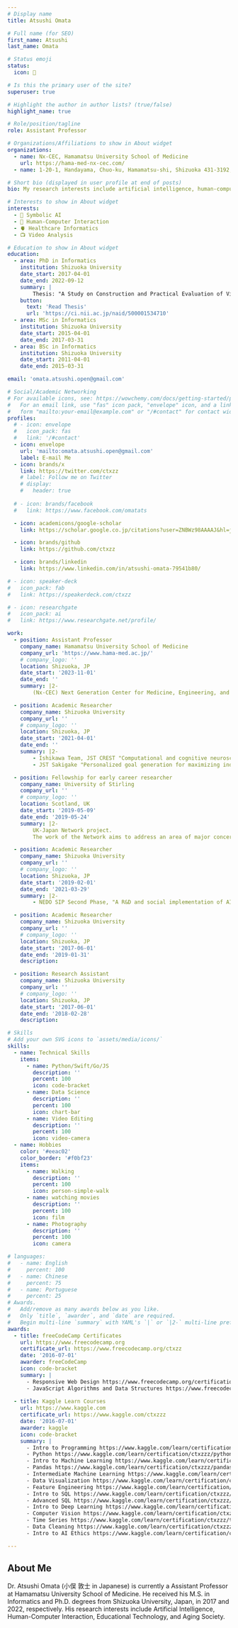 ```yaml
---
# Display name
title: Atsushi Omata

# Full name (for SEO)
first_name: Atsushi
last_name: Omata

# Status emoji
status:
  icon: 🐰

# Is this the primary user of the site?
superuser: true

# Highlight the author in author lists? (true/false)
highlight_name: true

# Role/position/tagline
role: Assistant Professor

# Organizations/Affiliations to show in About widget
organizations:
  - name: Nx-CEC, Hamamatsu University School of Medicine
    url: https://hama-med-nx-cec.com/
  - name: 1-20-1, Handayama, Chuo-ku, Hamamatsu-shi, Shizuoka 431-3192, Japan

# Short bio (displayed in user profile at end of posts)
bio: My research interests include artificial intelligence, human-computer interaction, educational technology and aging society.

# Interests to show in About widget
interests:
  - 🧠 Symbolic AI
  - 👥 Human-Computer Interaction
  - 🫀 Healthcare Informatics
  - 📺 Video Analysis

# Education to show in About widget
education:
  - area: PhD in Informatics
    institution: Shizuoka University  
    date_start: 2017-04-01
    date_end: 2022-09-12
    summary: |
        Thesis: "A Study on Construction and Practical Evaluation of Video Coaching Environment to Support Acquisition of Care Interaction Skills"
    button:
      text: 'Read Thesis'
      url: 'https://ci.nii.ac.jp/naid/500001534710'
  - area: MSc in Informatics
    institution: Shizuoka University
    date_start: 2015-04-01
    date_end: 2017-03-31
  - area: BSc in Informatics
    institution: Shizuoka University
    date_start: 2011-04-01
    date_end: 2015-03-31

email: 'omata.atsushi.open@gmail.com'

# Social/Academic Networking
# For available icons, see: https://wowchemy.com/docs/getting-started/page-builder/#icons
#   For an email link, use "fas" icon pack, "envelope" icon, and a link in the
#   form "mailto:your-email@example.com" or "/#contact" for contact widget.
profiles:
  # - icon: envelope
  #   icon_pack: fas
  #   link: '/#contact'
  - icon: envelope
    url: 'mailto:omata.atsushi.open@gmail.com'
    label: E-mail Me
  - icon: brands/x
    link: https://twitter.com/ctxzz
    # label: Follow me on Twitter
    # display:
    #   header: true
      
  # - icon: brands/facebook
  #   link: https://www.facebook.com/omatats

  - icon: academicons/google-scholar
    link: https://scholar.google.co.jp/citations?user=ZNBWz98AAAAJ&hl=ja

  - icon: brands/github
    link: https://github.com/ctxzz

  - icon: brands/linkedin
    link: https://www.linkedin.com/in/atsushi-omata-79541b80/

# - icon: speaker-deck
#   icon_pack: fab
#   link: https://speakerdeck.com/ctxzz

# - icon: researchgate
#   icon_pack: ai
#   link: https://www.researchgate.net/profile/

work:
  - position: Assistant Professor
    company_name: Hamamatsu University School of Medicine
    company_url: 'https://www.hama-med.ac.jp/'
    # company_logo: ''
    location: Shizuoka, JP
    date_start: '2023-11-01'
    date_end: ''
    summary: |2-
        (Nx-CEC) Next Generation Center for Medicine, Engineering, and Informatics

  - position: Academic Researcher
    company_name: Shizuoka University
    company_url: ''
    # company_logo: ''
    location: Shizuoka, JP
    date_start: '2021-04-01'
    date_end: ''
    summary: |2-
        - Ishikawa Team, JST CREST "Computational and cognitive neuroscientific approaches for understanding the tender care" Project(~2023/03)
        - JST Sakigake "Personalized goal generation for maximizing individual Well-being" Project

  - position: Fellowship for early career researcher
    company_name: University of Stirling
    company_url: ''
    # company_logo: ''
    location: Scotland, UK
    date_start: '2019-05-09'
    date_end: '2019-05-24'
    summary: |2-
        UK-Japan Network project.
        The work of the Network aims to address an area of major concern for both countries – that of increasing population of people living with dementia. Environmental design has been shown to be an effective means of improving people’s experiences of living with the condition, but there is a need for better evidence which takes account of cross-national and cross-cultural differences and similarities, and a need for the experience in each country to provide lesson for the other. The Network seeks to work internationally to generate an agenda for further research into these areas.

  - position: Academic Researcher
    company_name: Shizuoka University
    company_url: ''
    # company_logo: ''
    location: Shizuoka, JP
    date_start: '2019-02-01'
    date_end: '2021-03-29'
    summary: |2-
        - NEDO SIP Second Phase, "A R&D and social implementation of AI for self-reliance support by multimodal human-interaction technology with the emphasis on dementia people and their family's view" Project

  - position: Academic Researcher
    company_name: Shizuoka University
    company_url: ''
    # company_logo: ''
    location: Shizuoka, JP
    date_start: '2017-06-01'
    date_end: '2019-01-31'
    description: 

  - position: Research Assistant
    company_name: Shizuoka University
    company_url: ''
    # company_logo: ''
    location: Shizuoka, JP
    date_start: '2017-06-01'
    date_end: '2018-02-28'
    description: 

# Skills
# Add your own SVG icons to `assets/media/icons/`
skills:
  - name: Technical Skills
    items:
      - name: Python/Swift/Go/JS
        description: ''
        percent: 100
        icon: code-bracket
      - name: Data Science
        description: ''
        percent: 100
        icon: chart-bar
      - name: Video Editing
        description: ''
        percent: 100
        icon: video-camera
  - name: Hobbies
    color: '#eeac02'
    color_border: '#f0bf23'
    items:
      - name: Walking
        description: ''
        percent: 100
        icon: person-simple-walk
      - name: watching movies
        description: ''
        percent: 100
        icon: film
      - name: Photography
        description: ''
        percent: 100
        icon: camera

# languages:
#   - name: English
#     percent: 100
#   - name: Chinese
#     percent: 75
#   - name: Portuguese
#     percent: 25
# Awards.
#   Add/remove as many awards below as you like.
#   Only `title`, `awarder`, and `date` are required.
#   Begin multi-line `summary` with YAML's `|` or `|2-` multi-line prefix and indent 2 spaces below.
awards:
  - title: freeCodeCamp Certificates
    url: https://www.freecodecamp.org
    certificate_url: https://www.freecodecamp.org/ctxzz
    date: '2016-07-01'
    awarder: freeCodeCamp
    icon: code-bracket
    summary: |
      - Responsive Web Design https://www.freecodecamp.org/certification/ctxzz/responsive-web-design
      - JavaScript Algorithms and Data Structures https://www.freecodecamp.org/certification/ctxzz/javascript-algorithms-and-data-structures
  
  - title: Kaggle Learn Courses
    url: https://www.kaggle.com
    certificate_url: https://www.kaggle.com/ctxzzz
    date: '2016-07-01'
    awarder: kaggle
    icon: code-bracket
    summary: |
      - Intro to Programming https://www.kaggle.com/learn/certification/ctxzzz/intro-to-programming
      - Python https://www.kaggle.com/learn/certification/ctxzzz/python
      - Intro to Machine Learning https://www.kaggle.com/learn/certification/ctxzzz/intro-to-machine-learning
      - Pandas https://www.kaggle.com/learn/certification/ctxzzz/pandas
      - Intermediate Machine Learning https://www.kaggle.com/learn/certification/ctxzzz/intermediate-machine-learning
      - Data Visualization https://www.kaggle.com/learn/certification/ctxzzz/data-visualization
      - Feature Engineering https://www.kaggle.com/learn/certification/ctxzzz/feature-engineering
      - Intro to SQL https://www.kaggle.com/learn/certification/ctxzzz/intro-to-sql
      - Advanced SQL https://www.kaggle.com/learn/certification/ctxzzz/advanced-sql
      - Intro to Deep Learning https://www.kaggle.com/learn/certification/ctxzzz/intro-to-deep-learning
      - Computer Vision https://www.kaggle.com/learn/certification/ctxzzz/computer-vision
      - Time Series https://www.kaggle.com/learn/certification/ctxzzz/time-series
      - Data Cleaning https://www.kaggle.com/learn/certification/ctxzzz/data-cleaning
      - Intro to AI Ethics https://www.kaggle.com/learn/certification/ctxzzz/intro-to-ai-ethics

---
```


## About Me

Dr. Atsushi Omata (小俣 敦士 in Japanese) is currently a Assistant Professor at Hamamatsu University School of Medicine. He received his M.S. in Informatics and Ph.D. degrees from Shizuoka University, Japan, in 2017 and 2022, respectively. His research interests include Artificial Intelligence, Human-Computer Interaction, Educational Technology, and Aging Society.